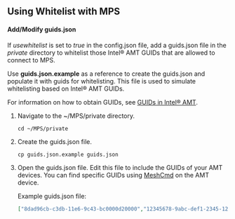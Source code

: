 ## Using Whitelist with MPS

 #### Add/Modify guids.json

If *usewhitelist* is set to *true* in the config.json file, add a guids.json file in the *private* directory to whitelist those Intel&reg; AMT GUIDs that are allowed to connect to MPS. 

Use **guids.json.example** as a reference to create the guids.json and populate it with guids for whitelisting. This file is used to simulate whitelisting based on Intel&reg; AMT GUIDs.

For information on how to obtain GUIDs, see [GUIDs in Intel&reg; AMT](#guids-in-intel-amt).

1. Navigate to the ~/MPS/private directory.

    ```
    cd ~/MPS/private
    ```

2. Create the guids.json file.

    ```
    cp guids.json.example guids.json
    ```

3. Open the guids.json file. Edit this file to include the GUIDs of your AMT devices. You can find specific GUIDs using [MeshCmd](#guids-in-intel-amt) on the AMT device.

    Example guids.json file:
    
    ``` json
    ["8dad96cb-c3db-11e6-9c43-bc0000d20000","12345678-9abc-def1-2345-123456789000"]
    
    ```